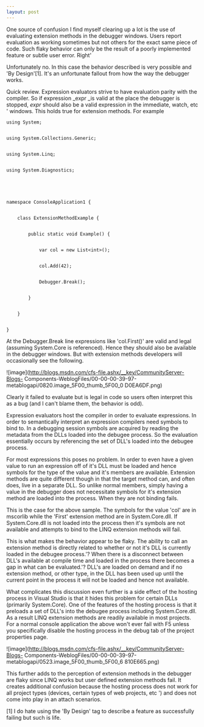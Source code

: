 ```yaml
---
layout: post
---
```

One source of confusion I find myself clearing up a lot is the use of
evaluating extension methods in the debugger windows. Users report evaluation
as working sometimes but not others for the exact same piece of code. Such
flaky behavior can only be the result of a poorly implemented feature or
subtle user error. Right'

Unfortunately no. In this case the behavior described is very possible and
'By Design'[1]. It's an unfortunate fallout from how the way the debugger
works.

Quick review. Expression evaluators strive to have evaluation parity with the
compiler. So if expression _expr _is valid at the place the debugger is
stopped, _expr_ should also be a valid expression in the immediate, watch, etc
' windows. This holds true for extension methods. For example

    
    
    using System;


    using System.Collections.Generic;


    using System.Linq;


    using System.Diagnostics;


    


    namespace ConsoleApplication1 {


        class ExtensionMethodExample {


            public static void Example() {


                var col = new List<int>();


                col.Add(42);


                Debugger.Break();


            }


        }


    }

At the Debugger.Break line expressions like 'col.First()' are valid and legal
(assuming System.Core is referenced). Hence they should also be available in
the debugger windows. But with extension methods developers will occasionally
see the following.

![image](http://blogs.msdn.com/cfs-file.ashx/__key/CommunityServer-Blogs-
Components-WeblogFiles/00-00-00-39-97-metablogapi/0820.image_5F00_thumb_5F00_0
D0EA6DF.png)

Clearly it failed to evaluate but is legal in code so users often interpret
this as a bug (and I can't blame them, the behavior is odd).

Expression evaluators host the compiler in order to evaluate expressions. In
order to semantically interpret an expression compilers need symbols to bind
to. In a debugging session symbols are acquired by reading the metadata from
the DLLs loaded into the debugee process. So the evaluation essentially
occurs by referencing the set of DLL's loaded into the debugee process.

For most expressions this poses no problem. In order to even have a given
value to run an expression off of it's DLL must be loaded and hence symbols
for the type of the value and it's members are available. Extension methods
are quite different though in that the target method can, and often does, live
in a separate DLL. So unlike normal members, simply having a value in the
debugger does not necessitate symbols for it's extension method are loaded
into the process. When they are not binding fails.

This is the case for the above sample. The symbols for the value 'col' are in
mscorlib while the 'First' extension method are in System.Core.dll. If
System.Core.dll is not loaded into the process then it's symbols are not
available and attempts to bind to the LINQ extension methods will fail.

This is what makes the behavior appear to be flaky. The ability to call an
extension method is directly related to whether or not it's DLL is currently
loaded in the debugee process.'? When there is a disconnect between DLL's
available at compile time and loaded in the process there becomes a gap in
what can be evaluated.'? DLL's are loaded on demand and if no extension
method, or other type, in the DLL has been used up until the current point in
the process it will not be loaded and hence not available.

What complicates this discussion even further is a side effect of the hosting
process in Visual Studio is that it hides this problem for certain DLLs
(primarily System.Core). One of the features of the hosting process is that
it preloads a set of DLL's into the debugee process including System.Core.dll.
As a result LINQ extension methods are readily available in most projects.
For a normal console application the above won't ever fail with F5 unless you
specifically disable the hosting process in the debug tab of the project
properties page.

![image](http://blogs.msdn.com/cfs-file.ashx/__key/CommunityServer-Blogs-
Components-WeblogFiles/00-00-00-39-97-metablogapi/0523.image_5F00_thumb_5F00_6
810E665.png)

This further adds to the perception of extension methods in the debugger are
flaky since LINQ works but user defined extension methods fail. It creates
additional confusion because the hosting process does not work for all project
types (devices, certain types of web projects, etc ') and does not come into
play in an attach scenarios.

  
[1] I do hate using the 'By Design' tag to describe a feature as successfully
failing but such is life.

